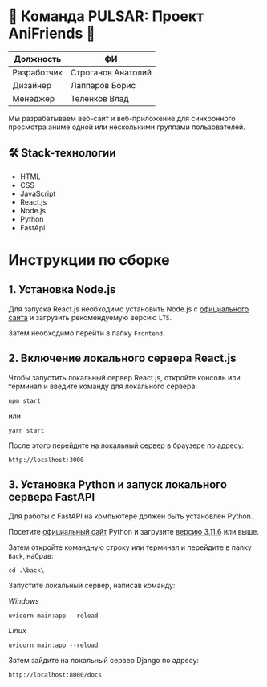 # 🌟 Команда PULSAR: Проект AniFriends 🌟

| Должность | ФИ |
| --- | --- |
| Разработчик | Строганов Анатолий |
| Дизайнер | Лаппаров Борис |
| Менеджер | Теленков Влад |

Мы разрабатываем веб-сайт и веб-приложение для синхронного просмотра аниме одной или несколькими группами пользователей.

## 🛠 Stack-технологии
- HTML
- CSS
- JavaScript
- React.js
- Node.js
- Python
- FastApi
  
# Инструкции по сборке

## 1. Установка Node.js

Для запуска React.js необходимо установить Node.js с [официального сайта](https://nodejs.org/en) и загрузить рекомендуемую версию ```LTS```.

Затем необходимо перейти в папку  ```Frontend```.

## 2. Включение локального сервера React.js

Чтобы запустить локальный сервер React.js, откройте консоль или терминал и введите команду для локального сервера:

```
npm start
```
или
```
yarn start
```

После этого перейдите на локальный сервер в браузере по адресу:

```
http://localhost:3000
```

## 3. Установка Python и запуск локального сервера FastAPI

Для работы с FastAPI на компьютере должен быть установлен Python.

Посетите [официальный сайт](https://www.python.org/) Python и загрузите [версию 3.11.6](https://www.python.org/downloads/release/python-3116/) или выше.

Затем откройте командную строку или терминал и перейдите в папку ```Back```, набрав:

```
cd .\back\
```

Запустите локальный сервер, написав команду:

*Windows*
```
uvicorn main:app --reload
```

*Linux*
```
uvicorn main:app --reload
```

Затем зайдите на локальный сервер Django по адресу:
```
http://localhost:8000/docs
```

